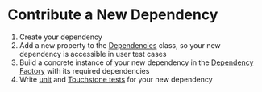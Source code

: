 Contribute a New Dependency
======
 1. Create your dependency
 1. Add a new property to the [Dependencies](../touchstone/lib/nodes/deps/deps.py) class, so your new dependency is accessible in user test cases
 1. Build a concrete instance of your new dependency in the [Dependency Factory](../touchstone/lib/nodes/deps/dep_factory.py) with its required dependencies
 1. Write [unit](../tests) and [Touchstone tests](../touchstone-tests) for your new dependency
